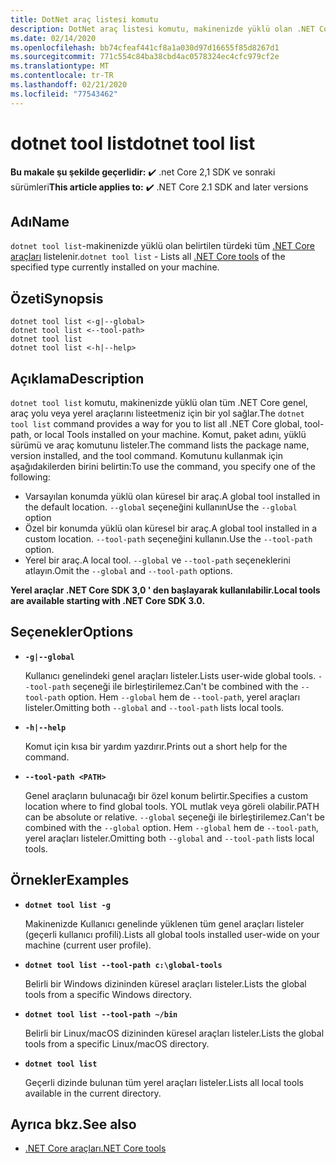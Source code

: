 ```yaml
---
title: DotNet araç listesi komutu
description: DotNet araç listesi komutu, makinenizde yüklü olan .NET Core araçlarını listeler.
ms.date: 02/14/2020
ms.openlocfilehash: bb74cfeaf441cf8a1a030d97d16655f85d8267d1
ms.sourcegitcommit: 771c554c84ba38cbd4ac0578324ec4cfc979cf2e
ms.translationtype: MT
ms.contentlocale: tr-TR
ms.lasthandoff: 02/21/2020
ms.locfileid: "77543462"
---
```

# <a name="dotnet-tool-list"></a><span data-ttu-id="03179-103">dotnet tool list</span><span class="sxs-lookup"><span data-stu-id="03179-103">dotnet tool list</span></span>

<span data-ttu-id="03179-104">**Bu makale şu şekilde geçerlidir:** ✔️ .net Core 2,1 SDK ve sonraki sürümleri</span><span class="sxs-lookup"><span data-stu-id="03179-104">**This article applies to:** ✔️ .NET Core 2.1 SDK and later versions</span></span>

## <a name="name"></a><span data-ttu-id="03179-105">Adı</span><span class="sxs-lookup"><span data-stu-id="03179-105">Name</span></span>

<span data-ttu-id="03179-106">`dotnet tool list`-makinenizde yüklü olan belirtilen türdeki tüm [.NET Core araçları](global-tools.md) listelenir.</span><span class="sxs-lookup"><span data-stu-id="03179-106">`dotnet tool list` - Lists all [.NET Core tools](global-tools.md) of the specified type currently installed on your machine.</span></span>

## <a name="synopsis"></a><span data-ttu-id="03179-107">Özeti</span><span class="sxs-lookup"><span data-stu-id="03179-107">Synopsis</span></span>

```dotnetcli
dotnet tool list <-g|--global>
dotnet tool list <--tool-path>
dotnet tool list
dotnet tool list <-h|--help>
```

## <a name="description"></a><span data-ttu-id="03179-108">Açıklama</span><span class="sxs-lookup"><span data-stu-id="03179-108">Description</span></span>

<span data-ttu-id="03179-109">`dotnet tool list` komutu, makinenizde yüklü olan tüm .NET Core genel, araç yolu veya yerel araçlarını listeetmeniz için bir yol sağlar.</span><span class="sxs-lookup"><span data-stu-id="03179-109">The `dotnet tool list` command provides a way for you to list all .NET Core global, tool-path, or local Tools installed on your machine.</span></span> <span data-ttu-id="03179-110">Komut, paket adını, yüklü sürümü ve araç komutunu listeler.</span><span class="sxs-lookup"><span data-stu-id="03179-110">The command lists the package name, version installed, and the tool command.</span></span>  <span data-ttu-id="03179-111">Komutunu kullanmak için aşağıdakilerden birini belirtin:</span><span class="sxs-lookup"><span data-stu-id="03179-111">To use the command, you specify one of the following:</span></span>

* <span data-ttu-id="03179-112">Varsayılan konumda yüklü olan küresel bir araç.</span><span class="sxs-lookup"><span data-stu-id="03179-112">A global tool installed in the default location.</span></span> <span data-ttu-id="03179-113">`--global` seçeneğini kullanın</span><span class="sxs-lookup"><span data-stu-id="03179-113">Use the `--global` option</span></span>
* <span data-ttu-id="03179-114">Özel bir konumda yüklü olan küresel bir araç.</span><span class="sxs-lookup"><span data-stu-id="03179-114">A global tool installed in a custom location.</span></span> <span data-ttu-id="03179-115">`--tool-path` seçeneğini kullanın.</span><span class="sxs-lookup"><span data-stu-id="03179-115">Use the `--tool-path` option.</span></span>
* <span data-ttu-id="03179-116">Yerel bir araç.</span><span class="sxs-lookup"><span data-stu-id="03179-116">A local tool.</span></span> <span data-ttu-id="03179-117">`--global` ve `--tool-path` seçeneklerini atlayın.</span><span class="sxs-lookup"><span data-stu-id="03179-117">Omit the `--global` and `--tool-path` options.</span></span>

<span data-ttu-id="03179-118">**Yerel araçlar .NET Core SDK 3,0 ' den başlayarak kullanılabilir.**</span><span class="sxs-lookup"><span data-stu-id="03179-118">**Local tools are available starting with .NET Core SDK 3.0.**</span></span>

## <a name="options"></a><span data-ttu-id="03179-119">Seçenekler</span><span class="sxs-lookup"><span data-stu-id="03179-119">Options</span></span>

- **`-g|--global`**

  <span data-ttu-id="03179-120">Kullanıcı genelindeki genel araçları listeler.</span><span class="sxs-lookup"><span data-stu-id="03179-120">Lists user-wide global tools.</span></span> <span data-ttu-id="03179-121">`--tool-path` seçeneği ile birleştirilemez.</span><span class="sxs-lookup"><span data-stu-id="03179-121">Can't be combined with the `--tool-path` option.</span></span> <span data-ttu-id="03179-122">Hem `--global` hem de `--tool-path`, yerel araçları listeler.</span><span class="sxs-lookup"><span data-stu-id="03179-122">Omitting both `--global` and `--tool-path` lists local tools.</span></span> 

- **`-h|--help`**

  <span data-ttu-id="03179-123">Komut için kısa bir yardım yazdırır.</span><span class="sxs-lookup"><span data-stu-id="03179-123">Prints out a short help for the command.</span></span>

- **`--tool-path <PATH>`**

  <span data-ttu-id="03179-124">Genel araçların bulunacağı bir özel konum belirtir.</span><span class="sxs-lookup"><span data-stu-id="03179-124">Specifies a custom location where to find global tools.</span></span> <span data-ttu-id="03179-125">YOL mutlak veya göreli olabilir.</span><span class="sxs-lookup"><span data-stu-id="03179-125">PATH can be absolute or relative.</span></span> <span data-ttu-id="03179-126">`--global` seçeneği ile birleştirilemez.</span><span class="sxs-lookup"><span data-stu-id="03179-126">Can't be combined with the `--global` option.</span></span> <span data-ttu-id="03179-127">Hem `--global` hem de `--tool-path`, yerel araçları listeler.</span><span class="sxs-lookup"><span data-stu-id="03179-127">Omitting both `--global` and `--tool-path` lists local tools.</span></span> 

## <a name="examples"></a><span data-ttu-id="03179-128">Örnekler</span><span class="sxs-lookup"><span data-stu-id="03179-128">Examples</span></span>

- **`dotnet tool list -g`**

  <span data-ttu-id="03179-129">Makinenizde Kullanıcı genelinde yüklenen tüm genel araçları listeler (geçerli kullanıcı profili).</span><span class="sxs-lookup"><span data-stu-id="03179-129">Lists all global tools installed user-wide on your machine (current user profile).</span></span>

- **`dotnet tool list --tool-path c:\global-tools`**

  <span data-ttu-id="03179-130">Belirli bir Windows dizininden küresel araçları listeler.</span><span class="sxs-lookup"><span data-stu-id="03179-130">Lists the global tools from a specific Windows directory.</span></span>

- **`dotnet tool list --tool-path ~/bin`**

  <span data-ttu-id="03179-131">Belirli bir Linux/macOS dizininden küresel araçları listeler.</span><span class="sxs-lookup"><span data-stu-id="03179-131">Lists the global tools from a specific Linux/macOS directory.</span></span>

- **`dotnet tool list`**

  <span data-ttu-id="03179-132">Geçerli dizinde bulunan tüm yerel araçları listeler.</span><span class="sxs-lookup"><span data-stu-id="03179-132">Lists all local tools available in the current directory.</span></span>

## <a name="see-also"></a><span data-ttu-id="03179-133">Ayrıca bkz.</span><span class="sxs-lookup"><span data-stu-id="03179-133">See also</span></span>

- [<span data-ttu-id="03179-134">.NET Core araçları</span><span class="sxs-lookup"><span data-stu-id="03179-134">.NET Core tools</span></span>](global-tools.md)
